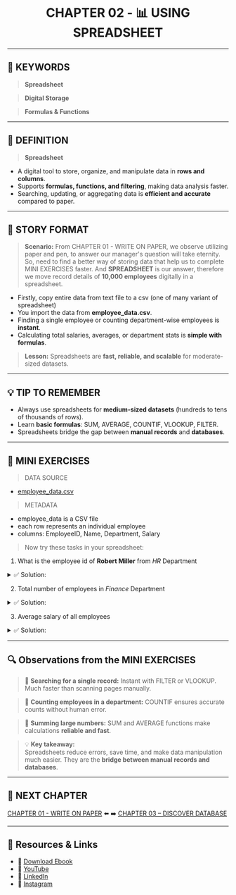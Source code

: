 <h1 align="center">CHAPTER 02 - 📊 USING SPREADSHEET</h1>

---
## 🔑 KEYWORDS
> **Spreadsheet**

> **Digital Storage**  

> **Formulas & Functions**  

---

## 📖 DEFINITION
> **Spreadsheet**
- A digital tool to store, organize, and manipulate data in **rows and columns**.
- Supports **formulas, functions, and filtering**, making data analysis faster.
- Searching, updating, or aggregating data is **efficient and accurate** compared to paper.

---

## 🧱 STORY FORMAT

> **Scenario:**
From CHAPTER 01 - WRITE ON PAPER, we observe utilizing paper and pen, to answer our manager's question will take eternity.
So, need to find a better way of storing data that help us to complete MINI EXERCISES faster.
And **SPREADSHEET** is our answer, therefore we move record details of **10,000 employees** digitally in a spreadsheet.  
- Firstly, copy entire data from text file to a csv (one of many variant of spreadsheet)
- You import the data from **employee_data.csv**.  
- Finding a single employee or counting department-wise employees is **instant**.  
- Calculating total salaries, averages, or department stats is **simple with formulas**.  

> **Lesson:** Spreadsheets are **fast, reliable, and scalable** for moderate-sized datasets.

---

## 💡 TIP TO REMEMBER
- Always use spreadsheets for **medium-sized datasets** (hundreds to tens of thousands of rows).  
- Learn **basic formulas**: SUM, AVERAGE, COUNTIF, VLOOKUP, FILTER.  
- Spreadsheets bridge the gap between **manual records** and **databases**.

---

## 💪 MINI EXERCISES
> DATA SOURCE
- [employee_data.csv](./DATASETS/employee_data.csv)

> METADATA
- employee_data is a CSV file  
- each row represents an individual employee  
- columns: EmployeeID, Name, Department, Salary  

> Now try these tasks in your spreadsheet:

1. What is the employee id of **Robert Miller** from *HR* Department  
<details>
  <summary>✅ Solution:</summary>
  
  **EmployeeID: 4014**  
  *(Hint: Use FILTER or VLOOKUP; make sure to press ctrl+shift+entre instead of purely enter)*- 
  - *=INDEX(A:A, MATCH(1, (B:B="Robert Miller")*(C:C="HR"), 0)) *
  - *VLOOP - =VLOOKUP("Robert MillerHR", CHOOSE({1,2}, B:B&C:C, A:A), 2, FALSE) make sure to press ctrl+shift+entre instead of purely enter*
</details>

2. Total number of employees in *Finance* Department  
<details>
  <summary>✅ Solution:</summary>
  
  **Employees in Finance Department: 1710**  
  *(Hint: Use COUNTIF function - =COUNTIF(C:C, "Finance"))*
</details>

3. Average salary of all employees  
<details>
  <summary>✅ Solution:</summary>
  
  **Employees Average Salary: 90170.32**  
  *(Hint: Use AVERAGE function on the Salary column - =AVERAGE(D:D))*
</details>

---

## 🔍 Observations from the MINI EXERCISES

> 📌 **Searching for a single record:** Instant with FILTER or VLOOKUP. Much faster than scanning pages manually.  

> 📌 **Counting employees in a department:** COUNTIF ensures accurate counts without human error.  

> 📌 **Summing large numbers:** SUM and AVERAGE functions make calculations **reliable and fast**.  

> 💡 **Key takeaway:**  
Spreadsheets reduce errors, save time, and make data manipulation much easier. They are the **bridge between manual records and databases**.

---

## 📎 NEXT CHAPTER
[CHAPTER 01 - WRITE ON PAPER](./CHAPTER%2001%20-%20WRITE%20ON%20PAPER.md) ⬅️ 
➡️ [CHAPTER 03 – DISCOVER DATABASE](CHAPTER%2003%20-%20DISCOVER%20DATABASE.md)

---

## 🔗 Resources & Links
- 📕 [Download Ebook](https://code4coin.gumroad.com/)
- 🎥 [YouTube](https://www.youtube.com/@code4coin)
- 💼 [LinkedIn](https://www.linkedin.com/in/nitin22/)
- 📸 [Instagram](https://www.instagram.com/code4coin/)
